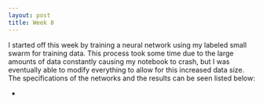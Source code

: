 ```yaml
---
layout: post
title: Week 8
---
```


I started off this week by training a neural network using my labeled small swarm for training data. This process took some time due to the large amounts of data constantly causing my notebook to crash, but I was eventually able to modify everything to allow for this increased data size. The specifications of the networks and the results can be seen listed below:

- 
